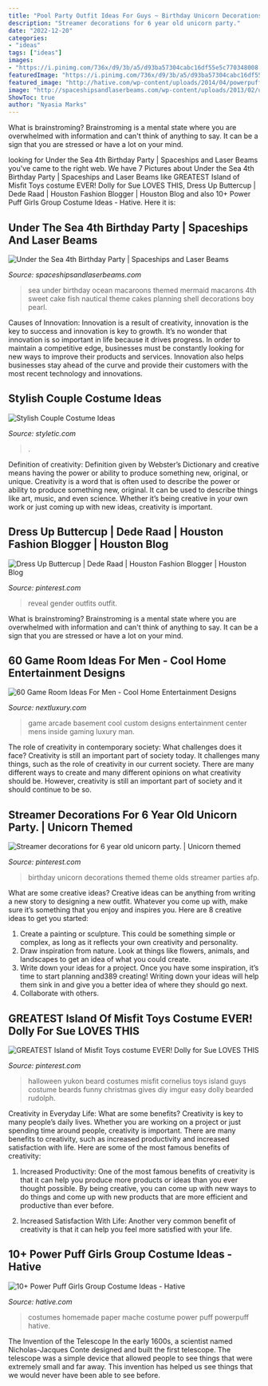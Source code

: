 ```yaml
---
title: "Pool Party Outfit Ideas For Guys ~ Birthday Unicorn Decorations Themed Theme Olds Streamer Parties Afp"
description: "Streamer decorations for 6 year old unicorn party."
date: "2022-12-20"
categories:
- "ideas"
tags: ["ideas"]
images:
- "https://i.pinimg.com/736x/d9/3b/a5/d93ba57304cabc16df55e5c770348008.jpg"
featuredImage: "https://i.pinimg.com/736x/d9/3b/a5/d93ba57304cabc16df55e5c770348008.jpg"
featured_image: "http://hative.com/wp-content/uploads/2014/04/powerpuff-girls-costumes/7-paper-mache-homemade-costumes.jpg"
image: "http://spaceshipsandlaserbeams.com/wp-content/uploads/2013/02/under-the-sea-birthday-party-food-macaroons-648x975.jpg"
ShowToc: true
author: "Nyasia Marks"
---
```



What is brainstroming? Brainstroming is a mental state where you are overwhelmed with information and can't think of anything to say. It can be a sign that you are stressed or have a lot on your mind.

	

		
looking for Under the Sea 4th Birthday Party | Spaceships and Laser Beams you've came to the right web. We have 7 Pictures about Under the Sea 4th Birthday Party | Spaceships and Laser Beams like GREATEST Island of Misfit Toys costume EVER! Dolly for Sue LOVES THIS, Dress Up Buttercup | Dede Raad | Houston Fashion Blogger | Houston Blog and also 10+ Power Puff Girls Group Costume Ideas - Hative. Here it is:
		
    
## Under The Sea 4th Birthday Party | Spaceships And Laser Beams

<img loading=lazy src="http://spaceshipsandlaserbeams.com/wp-content/uploads/2013/02/under-the-sea-birthday-party-food-macaroons-648x975.jpg" onerror="this.onerror=null;this.src='https://tse4.mm.bing.net/th?id=OIP.HoFp-21f0-DqFIXEZm-SNwHaLJ&amp;pid=15.1';" alt="Under the Sea 4th Birthday Party | Spaceships and Laser Beams">

_Source: spaceshipsandlaserbeams.com_

>sea under birthday ocean macaroons themed mermaid macarons 4th sweet cake fish nautical theme cakes planning shell decorations boy pearl. 

	

Causes of Innovation:
Innovation is a result of creativity, innovation is the key to success and innovation is key to growth. It’s no wonder that innovation is so important in life because it drives progress. In order to maintain a competitive edge, businesses must be constantly looking for new ways to improve their products and services. Innovation also helps businesses stay ahead of the curve and provide their customers with the most recent technology and innovations.

    
## Stylish Couple Costume Ideas

<img loading=lazy src="https://www.styletic.com/wp-content/uploads/2015/10/3-couple-costume-ideas.jpg" onerror="this.onerror=null;this.src='https://tse3.mm.bing.net/th?id=OIP.xcecg7EuQVZWZexRorf7ewHaNK&amp;pid=15.1';" alt="Stylish Couple Costume Ideas">

_Source: styletic.com_

>. 

	

Definition of creativity: Definition given by Webster’s Dictionary and creative means having the power or ability to produce something new, original, or unique.
Creativity is a word that is often used to describe the power or ability to produce something new, original. It can be used to describe things like art, music, and even science. Whether it’s being creative in your own work or just coming up with new ideas, creativity is important.

    
## Dress Up Buttercup | Dede Raad | Houston Fashion Blogger | Houston Blog

<img loading=lazy src="https://i.pinimg.com/736x/56/fb/b0/56fbb04a5053c1736bb45b361e413634.jpg" onerror="this.onerror=null;this.src='https://tse3.mm.bing.net/th?id=OIP.WZraEUDmWME58C2J_hXlawHaLF&amp;pid=15.1';" alt="Dress Up Buttercup | Dede Raad | Houston Fashion Blogger | Houston Blog">

_Source: pinterest.com_

>reveal gender outfits outfit. 

	

What is brainstroming? Brainstroming is a mental state where you are overwhelmed with information and can't think of anything to say. It can be a sign that you are stressed or have a lot on your mind.

    
## 60 Game Room Ideas For Men - Cool Home Entertainment Designs

<img loading=lazy src="http://nextluxury.com/wp-content/uploads/custom-basement-arcade-mens-game-room-ideas.jpg" onerror="this.onerror=null;this.src='https://tse1.mm.bing.net/th?id=OIP.ZD759jIoB-J-3CPaoaGRIAHaFQ&amp;pid=15.1';" alt="60 Game Room Ideas For Men - Cool Home Entertainment Designs">

_Source: nextluxury.com_

>game arcade basement cool custom designs entertainment center mens inside gaming luxury man. 

	

The role of creativity in contemporary society: What challenges does it face?
Creativity is still an important part of society today. It challenges many things, such as the role of creativity in our current society. There are many different ways to create and many different opinions on what creativity should be. However, creativity is still an important part of society and it should continue to be so.

    
## Streamer Decorations For 6 Year Old Unicorn Party. | Unicorn Themed

<img loading=lazy src="https://i.pinimg.com/736x/d9/3b/a5/d93ba57304cabc16df55e5c770348008.jpg" onerror="this.onerror=null;this.src='https://tse1.mm.bing.net/th?id=OIP.9Sh2qZwIjX14Dbz9tkLGnwHaMS&amp;pid=15.1';" alt="Streamer decorations for 6 year old unicorn party. | Unicorn themed">

_Source: pinterest.com_

>birthday unicorn decorations themed theme olds streamer parties afp. 

	

What are some creative ideas?
Creative ideas can be anything from writing a new story to designing a new outfit. Whatever you come up with, make sure it’s something that you enjoy and inspires you. Here are 8 creative ideas to get you started: 
1) Create a painting or sculpture. This could be something simple or complex, as long as it reflects your own creativity and personality. 
2) Draw inspiration from nature. Look at things like flowers, animals, and landscapes to get an idea of what you could create. 
3) Write down your ideas for a project. Once you have some inspiration, it’s time to start planning and389 creating! Writing down your ideas will help them sink in and give you a better idea of where they should go next. 
4) Collaborate with others.

    
## GREATEST Island Of Misfit Toys Costume EVER! Dolly For Sue LOVES THIS

<img loading=lazy src="https://i.pinimg.com/736x/15/2e/a7/152ea70ee3463ab7e98acb71b82215de--funny-christmas-costumes-halloween-costumes-for-guys.jpg" onerror="this.onerror=null;this.src='https://tse3.mm.bing.net/th?id=OIP.fh64NN8fxl3GfkDnzdo9-wHaNK&amp;pid=15.1';" alt="GREATEST Island of Misfit Toys costume EVER! Dolly for Sue LOVES THIS">

_Source: pinterest.com_

>halloween yukon beard costumes misfit cornelius toys island guys costume beards funny christmas gives diy imgur easy dolly bearded rudolph. 

	

Creativity in Everyday Life: What are some benefits?
Creativity is key to many people’s daily lives. Whether you are working on a project or just spending time around people, creativity is important. There are many benefits to creativity, such as increased productivity and increased satisfaction with life. Here are some of the most famous benefits of creativity: 
1) Increased Productivity: One of the most famous benefits of creativity is that it can help you produce more products or ideas than you ever thought possible. By being creative, you can come up with new ways to do things and come up with new products that are more efficient and productive than ever before. 

2) Increased Satisfaction With Life: Another very common benefit of creativity is that it can help you feel more satisfied with your life.

    
## 10+ Power Puff Girls Group Costume Ideas - Hative

<img loading=lazy src="http://hative.com/wp-content/uploads/2014/04/powerpuff-girls-costumes/7-paper-mache-homemade-costumes.jpg" onerror="this.onerror=null;this.src='https://tse4.mm.bing.net/th?id=OIP.tPQb2dauni7boMZ2zQM7GgHaFh&amp;pid=15.1';" alt="10+ Power Puff Girls Group Costume Ideas - Hative">

_Source: hative.com_

>costumes homemade paper mache costume power puff powerpuff hative. 

	

The Invention of the Telescope
In the early 1600s, a scientist named Nicholas-Jacques Conte designed and built the first telescope. The telescope was a simple device that allowed people to see things that were extremely small and far away. This invention has helped us see things that we would never have been able to see before.

